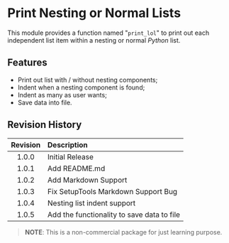 # Print Nesting or Normal Lists # 

This module provides a function named "`print_lol`" to print out each independent
list item within a nesting or normal *Python* list.

## Features

- Print out list with / without nesting components;
- Indent when a nesting component is found;
- Indent as many as user wants;
- Save data into file.

## Revision History

|  Revision | Description                                 |
| :-------: | :------------------------------------------ |
| 1.0.0     | Initial Release                             |
| 1.0.1     | Add README.md                               |
| 1.0.2     | Add Markdown Support                        |
| 1.0.3     | Fix SetupTools Markdown Support Bug         |
| 1.0.4     | Nesting list indent support                 |
| 1.0.5     | Add the functionality to save data to file  |

> **NOTE**: This is a non-commercial package for just learning purpose.